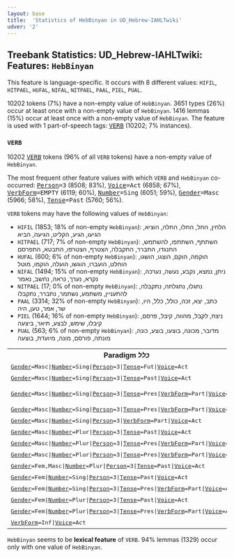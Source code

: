 ```yaml
---
layout: base
title:  'Statistics of HebBinyan in UD_Hebrew-IAHLTwiki'
udver: '2'
---
```


## Treebank Statistics: UD_Hebrew-IAHLTwiki: Features: `HebBinyan`

This feature is language-specific.
It occurs with 8 different values: `HIFIL`, `HITPAEL`, `HUFAL`, `NIFAL`, `NITPAEL`, `PAAL`, `PIEL`, `PUAL`.

10202 tokens (7%) have a non-empty value of `HebBinyan`.
3651 types (26%) occur at least once with a non-empty value of `HebBinyan`.
1416 lemmas (15%) occur at least once with a non-empty value of `HebBinyan`.
The feature is used with 1 part-of-speech tags: <tt><a href="he_iahltwiki-pos-VERB.html">VERB</a></tt> (10202; 7% instances).

### `VERB`

10202 <tt><a href="he_iahltwiki-pos-VERB.html">VERB</a></tt> tokens (96% of all `VERB` tokens) have a non-empty value of `HebBinyan`.

The most frequent other feature values with which `VERB` and `HebBinyan` co-occurred: <tt><a href="he_iahltwiki-feat-Person.html">Person</a></tt><tt>=3</tt> (8508; 83%), <tt><a href="he_iahltwiki-feat-Voice.html">Voice</a></tt><tt>=Act</tt> (6858; 67%), <tt><a href="he_iahltwiki-feat-VerbForm.html">VerbForm</a></tt><tt>=EMPTY</tt> (6119; 60%), <tt><a href="he_iahltwiki-feat-Number.html">Number</a></tt><tt>=Sing</tt> (6051; 59%), <tt><a href="he_iahltwiki-feat-Gender.html">Gender</a></tt><tt>=Masc</tt> (5966; 58%), <tt><a href="he_iahltwiki-feat-Tense.html">Tense</a></tt><tt>=Past</tt> (5760; 56%).

`VERB` tokens may have the following values of `HebBinyan`:

* `HIFIL` (1853; 18% of non-empty `HebBinyan`): הלחין, החל, החלו, החלה, הוציא, הגיעו, הגיע, הקליט, הגיעה, הביא
* `HITPAEL` (717; 7% of non-empty `HebBinyan`): השתתף, השתתפו, להשתמש, התנגדו, התברר, התקבלה, הצטרף, הצטרפו, התבטא, התפרסם
* `HUFAL` (600; 6% of non-empty `HebBinyan`): הוקמה, הוקם, הוצגו, הושגו, הוחלט, הועברו, הוגשו, הועלה, הוקמו, מוטל
* `NIFAL` (1494; 15% of non-empty `HebBinyan`): ניתן, נמצא, נקבע, נעשה, נערכה, נקרא, נערך, נראה, נחשב, נאמר
* `NITPAEL` (17; 0% of non-empty `HebBinyan`): נתגלו, נתגלתה, נתקבלה, להתעניין, משתמע, נשתמר, נתברר, נתקבלו
* `PAAL` (3314; 32% of non-empty `HebBinyan`): כתב, יצא, זכה, כולל, כלל, היו, שר, אמר, טען, היה
* `PIEL` (1644; 16% of non-empty `HebBinyan`): ניצח, לקבל, מהווה, קיבל, פרסם, קיבלו, שימש, לבצע, תיאר, ביצעה
* `PUAL` (563; 6% of non-empty `HebBinyan`): מדובר, מכונה, בוצעו, בוצע, כונה, מונתה, פורסם, מונה, מיועדת, בוצעה

<table>
  <tr><th>Paradigm <i>כלל</i></th><th><tt>HIFIL</tt></th><th><tt>PAAL</tt></th><th><tt>PIEL</tt></th></tr>
  <tr><td><tt><tt><a href="he_iahltwiki-feat-Gender.html">Gender</a></tt><tt>=Masc</tt>|<tt><a href="he_iahltwiki-feat-Number.html">Number</a></tt><tt>=Sing</tt>|<tt><a href="he_iahltwiki-feat-Person.html">Person</a></tt><tt>=3</tt>|<tt><a href="he_iahltwiki-feat-Tense.html">Tense</a></tt><tt>=Fut</tt>|<tt><a href="he_iahltwiki-feat-Voice.html">Voice</a></tt><tt>=Act</tt></tt></td><td></td><td>יכלול</td><td></td></tr>
  <tr><td><tt><tt><a href="he_iahltwiki-feat-Gender.html">Gender</a></tt><tt>=Masc</tt>|<tt><a href="he_iahltwiki-feat-Number.html">Number</a></tt><tt>=Sing</tt>|<tt><a href="he_iahltwiki-feat-Person.html">Person</a></tt><tt>=3</tt>|<tt><a href="he_iahltwiki-feat-Tense.html">Tense</a></tt><tt>=Past</tt>|<tt><a href="he_iahltwiki-feat-Voice.html">Voice</a></tt><tt>=Act</tt></tt></td><td></td><td>כלל</td><td></td></tr>
  <tr><td><tt><tt><a href="he_iahltwiki-feat-Gender.html">Gender</a></tt><tt>=Masc</tt>|<tt><a href="he_iahltwiki-feat-Number.html">Number</a></tt><tt>=Sing</tt>|<tt><a href="he_iahltwiki-feat-Person.html">Person</a></tt><tt>=3</tt>|<tt><a href="he_iahltwiki-feat-Tense.html">Tense</a></tt><tt>=Pres</tt>|<tt><a href="he_iahltwiki-feat-VerbForm.html">VerbForm</a></tt><tt>=Part</tt>|<tt><a href="he_iahltwiki-feat-Voice.html">Voice</a></tt><tt>=Act</tt></tt></td><td></td><td>כולל, כלל</td><td></td></tr>
  <tr><td><tt><tt><a href="he_iahltwiki-feat-Gender.html">Gender</a></tt><tt>=Masc</tt>|<tt><a href="he_iahltwiki-feat-Number.html">Number</a></tt><tt>=Sing</tt>|<tt><a href="he_iahltwiki-feat-Person.html">Person</a></tt><tt>=3</tt>|<tt><a href="he_iahltwiki-feat-Tense.html">Tense</a></tt><tt>=Pres</tt>|<tt><a href="he_iahltwiki-feat-VerbForm.html">VerbForm</a></tt><tt>=Part</tt>|<tt><a href="he_iahltwiki-feat-Voice.html">Voice</a></tt><tt>=Pass</tt></tt></td><td></td><td>כלול</td><td></td></tr>
  <tr><td><tt><tt><a href="he_iahltwiki-feat-Gender.html">Gender</a></tt><tt>=Masc</tt>|<tt><a href="he_iahltwiki-feat-Number.html">Number</a></tt><tt>=Sing</tt>|<tt><a href="he_iahltwiki-feat-Person.html">Person</a></tt><tt>=3</tt>|<tt><a href="he_iahltwiki-feat-VerbForm.html">VerbForm</a></tt><tt>=Part</tt>|<tt><a href="he_iahltwiki-feat-Voice.html">Voice</a></tt><tt>=Act</tt></tt></td><td></td><td>כולל</td><td></td></tr>
  <tr><td><tt><tt><a href="he_iahltwiki-feat-Gender.html">Gender</a></tt><tt>=Masc</tt>|<tt><a href="he_iahltwiki-feat-Number.html">Number</a></tt><tt>=Plur</tt>|<tt><a href="he_iahltwiki-feat-Person.html">Person</a></tt><tt>=3</tt>|<tt><a href="he_iahltwiki-feat-Tense.html">Tense</a></tt><tt>=Past</tt>|<tt><a href="he_iahltwiki-feat-Voice.html">Voice</a></tt><tt>=Act</tt></tt></td><td></td><td>כללו</td><td></td></tr>
  <tr><td><tt><tt><a href="he_iahltwiki-feat-Gender.html">Gender</a></tt><tt>=Masc</tt>|<tt><a href="he_iahltwiki-feat-Number.html">Number</a></tt><tt>=Plur</tt>|<tt><a href="he_iahltwiki-feat-Person.html">Person</a></tt><tt>=3</tt>|<tt><a href="he_iahltwiki-feat-Tense.html">Tense</a></tt><tt>=Pres</tt>|<tt><a href="he_iahltwiki-feat-VerbForm.html">VerbForm</a></tt><tt>=Part</tt>|<tt><a href="he_iahltwiki-feat-Voice.html">Voice</a></tt><tt>=Act</tt></tt></td><td></td><td>כוללים</td><td></td></tr>
  <tr><td><tt><tt><a href="he_iahltwiki-feat-Gender.html">Gender</a></tt><tt>=Masc</tt>|<tt><a href="he_iahltwiki-feat-Number.html">Number</a></tt><tt>=Plur</tt>|<tt><a href="he_iahltwiki-feat-Person.html">Person</a></tt><tt>=3</tt>|<tt><a href="he_iahltwiki-feat-Tense.html">Tense</a></tt><tt>=Pres</tt>|<tt><a href="he_iahltwiki-feat-VerbForm.html">VerbForm</a></tt><tt>=Part</tt>|<tt><a href="he_iahltwiki-feat-Voice.html">Voice</a></tt><tt>=Pass</tt></tt></td><td></td><td>כלולים</td><td></td></tr>
  <tr><td><tt><tt><a href="he_iahltwiki-feat-Gender.html">Gender</a></tt><tt>=Fem,Masc</tt>|<tt><a href="he_iahltwiki-feat-Number.html">Number</a></tt><tt>=Plur</tt>|<tt><a href="he_iahltwiki-feat-Person.html">Person</a></tt><tt>=3</tt>|<tt><a href="he_iahltwiki-feat-Tense.html">Tense</a></tt><tt>=Past</tt>|<tt><a href="he_iahltwiki-feat-Voice.html">Voice</a></tt><tt>=Act</tt></tt></td><td></td><td></td><td>כללו</td></tr>
  <tr><td><tt><tt><a href="he_iahltwiki-feat-Gender.html">Gender</a></tt><tt>=Fem</tt>|<tt><a href="he_iahltwiki-feat-Number.html">Number</a></tt><tt>=Sing</tt>|<tt><a href="he_iahltwiki-feat-Person.html">Person</a></tt><tt>=3</tt>|<tt><a href="he_iahltwiki-feat-Tense.html">Tense</a></tt><tt>=Past</tt>|<tt><a href="he_iahltwiki-feat-Voice.html">Voice</a></tt><tt>=Act</tt></tt></td><td>כללה</td><td>כללה</td><td></td></tr>
  <tr><td><tt><tt><a href="he_iahltwiki-feat-Gender.html">Gender</a></tt><tt>=Fem</tt>|<tt><a href="he_iahltwiki-feat-Number.html">Number</a></tt><tt>=Sing</tt>|<tt><a href="he_iahltwiki-feat-Person.html">Person</a></tt><tt>=3</tt>|<tt><a href="he_iahltwiki-feat-Tense.html">Tense</a></tt><tt>=Pres</tt>|<tt><a href="he_iahltwiki-feat-VerbForm.html">VerbForm</a></tt><tt>=Part</tt>|<tt><a href="he_iahltwiki-feat-Voice.html">Voice</a></tt><tt>=Act</tt></tt></td><td></td><td>כוללת</td><td></td></tr>
  <tr><td><tt><tt><a href="he_iahltwiki-feat-Gender.html">Gender</a></tt><tt>=Fem</tt>|<tt><a href="he_iahltwiki-feat-Number.html">Number</a></tt><tt>=Plur</tt>|<tt><a href="he_iahltwiki-feat-Person.html">Person</a></tt><tt>=3</tt>|<tt><a href="he_iahltwiki-feat-Tense.html">Tense</a></tt><tt>=Past</tt>|<tt><a href="he_iahltwiki-feat-Voice.html">Voice</a></tt><tt>=Act</tt></tt></td><td></td><td>כללו</td><td></td></tr>
  <tr><td><tt><tt><a href="he_iahltwiki-feat-Gender.html">Gender</a></tt><tt>=Fem</tt>|<tt><a href="he_iahltwiki-feat-Number.html">Number</a></tt><tt>=Plur</tt>|<tt><a href="he_iahltwiki-feat-Person.html">Person</a></tt><tt>=3</tt>|<tt><a href="he_iahltwiki-feat-Tense.html">Tense</a></tt><tt>=Pres</tt>|<tt><a href="he_iahltwiki-feat-VerbForm.html">VerbForm</a></tt><tt>=Part</tt>|<tt><a href="he_iahltwiki-feat-Voice.html">Voice</a></tt><tt>=Act</tt></tt></td><td></td><td>כוללות</td><td></td></tr>
  <tr><td><tt><tt><a href="he_iahltwiki-feat-VerbForm.html">VerbForm</a></tt><tt>=Inf</tt>|<tt><a href="he_iahltwiki-feat-Voice.html">Voice</a></tt><tt>=Act</tt></tt></td><td></td><td>לכלול</td><td></td></tr>
</table>

`HebBinyan` seems to be **lexical feature** of `VERB`. 94% lemmas (1329) occur only with one value of `HebBinyan`.

